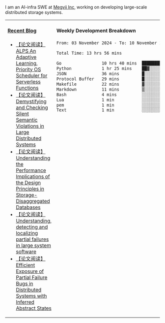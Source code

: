 I am an AI-infra SWE at [Megvii Inc](https://en.megvii.com/), working on developing large-scale distributed storage systems.

<table width="960px">
<tr>
<td valign="top" width="50%">

#### <a href="https://www.kongjun18.me" target="_blank">Recent Blog</a>

<!-- BLOG-POST-LIST:START -->
- [【论文阅读】ALPS An Adaptive Learning, Priority OS Scheduler for Serverless Functions](https://kongjun18.github.io/posts/alps-an-adaptive-learning-priority-os-scheduler-for-serverless-functions/)
- [【论文阅读】Demystifying and Checking Silent Semantic Violations in Large Distributed Systems](https://kongjun18.github.io/posts/demystifying-and-checking-silent-semantic-violations-in-large-distributed-systems/)
- [【论文阅读】Understanding the Performance Implications of the Design Principles in Storage-Disaggregated Databases](https://kongjun18.github.io/posts/understanding-the-performance-implications-of-the-design-principles-in-storage-disaggregated-databases/)
- [【论文阅读】Understanding, detecting and localizing partial failures in large system software](https://kongjun18.github.io/posts/understanding-detecting-and-localizing-partial-failures-in-large-system-software/)
- [【论文阅读】Efficient Exposure of Partial Failure Bugs in Distributed Systems with Inferred Abstract States](https://kongjun18.github.io/posts/efficient-exposure-of-partial-failure-bugs-in-distributed-systems-with-inferred-abstract-states/)
<!-- BLOG-POST-LIST:END -->

</td>
<td valign="top" width="50%">

#### Weekly Development Breakdown

<!--START_SECTION:waka-->

```txt
From: 03 November 2024 - To: 10 November 2024

Total Time: 13 hrs 56 mins

Go                10 hrs 40 mins  ███████████████████░░░░░░   76.56 %
Python            1 hr 25 mins    ██▓░░░░░░░░░░░░░░░░░░░░░░   10.27 %
JSON              36 mins         █░░░░░░░░░░░░░░░░░░░░░░░░   04.40 %
Protocol Buffer   29 mins         █░░░░░░░░░░░░░░░░░░░░░░░░   03.56 %
Makefile          22 mins         ▓░░░░░░░░░░░░░░░░░░░░░░░░   02.75 %
Markdown          11 mins         ▒░░░░░░░░░░░░░░░░░░░░░░░░   01.38 %
Bash              4 mins          ░░░░░░░░░░░░░░░░░░░░░░░░░   00.52 %
Lua               1 min           ░░░░░░░░░░░░░░░░░░░░░░░░░   00.19 %
pem               1 min           ░░░░░░░░░░░░░░░░░░░░░░░░░   00.15 %
Text              1 min           ░░░░░░░░░░░░░░░░░░░░░░░░░   00.13 %
```

<!--END_SECTION:waka-->
</td>
</tr>

</table>
